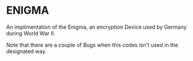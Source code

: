 # ENIGMA
An implimentation of the Enigma, an encryption Device used by Germany during World War II.

Note that there are a couple of Bugs when this codes isn't used in the designated way.
